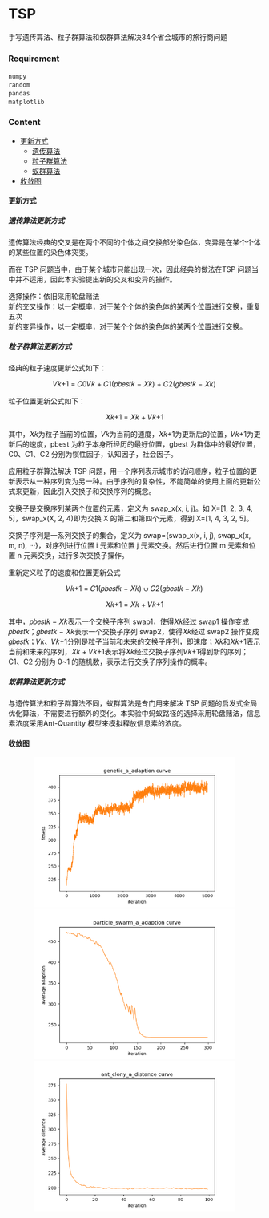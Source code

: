 # TSP
手写遗传算法、粒子群算法和蚁群算法解决34个省会城市的旅行商问题

### Requirement
`numpy`  
`random`  
`pandas`  
`matplotlib`  

### Content
- [更新方式](#更新方式)
  - [遗传算法](#遗传算法更新方式)
  - [粒子群算法](#粒子群算法更新方式)
  - [蚁群算法](#蚁群算法更新方式)
- [收敛图](#收敛图)

#### 更新方式
##### 遗传算法更新方式
遗传算法经典的交叉是在两个不同的个体之间交换部分染色体，变异是在某个个体的某些位置的染色体突变。

而在 TSP 问题当中，由于某个城市只能出现一次，因此经典的做法在TSP 问题当中并不适用，因此本实验提出新的交叉和变异的操作。

选择操作：依旧采用轮盘赌法  
新的交叉操作：以一定概率，对于某个个体的染色体的某两个位置进行交换，重复五次  
新的变异操作，以一定概率，对于某个个体的染色体的某两个位置进行交换。

##### 粒子群算法更新方式
经典的粒子速度更新公式如下：
<p align="center">𝑉𝑘+1 = 𝐶0𝑉𝑘 + 𝐶1(𝑝𝑏𝑒𝑠𝑡𝑘 − 𝑋𝑘) + 𝐶2(𝑔𝑏𝑒𝑠𝑡𝑘 − 𝑋𝑘)</p>

粒子位置更新公式如下：
<p align="center">𝑋𝑘+1 = 𝑋𝑘 + 𝑉𝑘+1</p>
其中，𝑋𝑘为粒子当前的位置，𝑉𝑘为当前的速度，𝑋𝑘+1为更新后的位置，𝑉𝑘+1为更新后的速度，pbest 为粒子本身所经历的最好位置，gbest 为群体中的最好位置，C0、C1、C2 分别为惯性因子，认知因子，社会因子。

应用粒子群算法解决 TSP 问题，用一个序列表示城市的访问顺序，粒子位置的更新表示从一种序列变为另一种。由于序列的复杂性，不能简单的使用上面的更新公式来更新，因此引入交换子和交换序列的概念。

交换子是交换序列某两个位置的元素，定义为 swap_x(x, i, j)。如 X=[1, 2, 3, 4, 5]，swap_x(X, 2, 4)即为交换 X 的第二和第四个元素，得到 X=[1, 4, 3, 2, 5]。

交换子序列是一系列交换子的集合，定义为 swap={swap_x(x, i, j), swap_x(x, m, n), ···}，对序列进行位置 i 元素和位置 j 元素交换。然后进行位置 m 元素和位置 n 元素交换，进行多次交换子操作。

重新定义粒子的速度和位置更新公式
<p align="center">𝑉𝑘+1 = 𝐶1(𝑝𝑏𝑒𝑠𝑡𝑘 − 𝑋𝑘) ∪ 𝐶2(𝑔𝑏𝑒𝑠𝑡𝑘 − 𝑋𝑘)</p>
<p align="center">𝑋𝑘+1 = 𝑋𝑘 + 𝑉𝑘+1</p>
其中，𝑝𝑏𝑒𝑠𝑡𝑘 − 𝑋𝑘表示一个交换子序列 swap1，使得𝑋𝑘经过 swap1 操作变成𝑝𝑏𝑒𝑠𝑡𝑘；𝑔𝑏𝑒𝑠𝑡𝑘 − 𝑋𝑘表示一个交换子序列 swap2，使得𝑋𝑘经过 swap2 操作变成𝑔𝑏𝑒𝑠𝑡𝑘；𝑉𝑘、𝑉𝑘+1分别是粒子当前和未来的交换子序列，即速度；𝑋𝑘和𝑋𝑘+1表示当前和未来的序列，𝑋𝑘 + 𝑉𝑘+1表示将𝑋𝑘经过交换子序列𝑉𝑘+1得到新的序列；C1、C2 分别为 0~1 的随机数，表示进行交换子序列操作的概率。
          
##### 蚁群算法更新方式
与遗传算法和粒子群算法不同，蚁群算法是专门用来解决 TSP 问题的启发式全局优化算法，不需要进行额外的变化。本实验中蚂蚁路径的选择采用轮盘赌法，信息素浓度采用Ant-Quantity 模型来模拟释放信息素的浓度。
          
#### 收敛图
<div align="center">
  <img src="https://github.com/Luxlios/Figure/blob/main/TSP/Figure_1.png" height="300">
</div>
<div align="center">
  <img src="https://github.com/Luxlios/Figure/blob/main/TSP/Figure_2.png" height="300">
</div>
<div align="center">
  <img src="https://github.com/Luxlios/Figure/blob/main/TSP/Figure_3.png" height="300">
</div>




          








